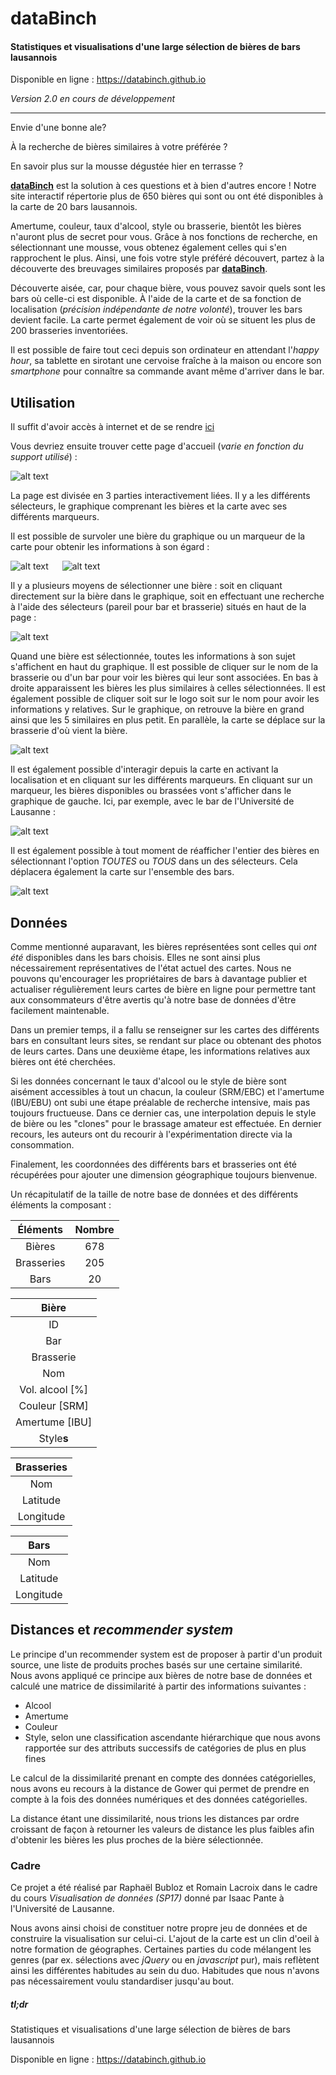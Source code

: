 # **dataBinch**
#### Statistiques et visualisations d'une large sélection de bières de bars lausannois

Disponible en ligne : https://databinch.github.io

*Version 2.0 en cours de développement*
___

Envie d'une bonne ale?

À la recherche de bières similaires à votre préférée ?

En savoir plus sur la mousse dégustée hier en terrasse ?

[**dataBinch**](https://databinch.github.io) est la solution à ces questions et à bien d'autres encore ! Notre site interactif répertorie plus de 650 bières qui sont ou ont été disponibles à la carte de 20 bars lausannois.

Amertume, couleur, taux d'alcool, style ou brasserie, bientôt les bières n'auront plus de secret pour vous. Grâce à nos fonctions de recherche, en sélectionnant une mousse, vous obtenez également celles qui s'en rapprochent le plus. Ainsi, une fois votre style préféré découvert, partez à la découverte des breuvages similaires proposés par [**dataBinch**](https://databinch.github.io).

Découverte aisée, car, pour chaque bière, vous pouvez savoir quels sont les bars où celle-ci est disponible. À l'aide de la carte et de sa fonction de localisation (_précision indépendante de notre volonté_), trouver les bars devient facile. La carte permet également de voir où se situent les plus de 200 brasseries inventoriées.

Il est possible de faire tout ceci depuis son ordinateur en attendant l'_happy hour_, sa tablette en sirotant une cervoise fraîche à la maison ou encore son _smartphone_ pour connaître sa commande avant même d'arriver dans le bar.

## Utilisation
Il suffit d'avoir accès à internet et de se rendre [ici](https://databinch.github.io)

Vous devriez ensuite trouver cette page d'accueil (_varie en fonction du support utilisé_) :

![alt text](/data/img_readme/1_acc.PNG "Page d'acceuil")

La page est divisée en 3 parties interactivement liées. Il y a les différents sélecteurs, le graphique comprenant les bières et la carte avec ses différents marqueurs.

Il est possible de survoler une bière du graphique ou un marqueur de la carte pour obtenir les informations à son égard :

![alt text](/data/img_readme/2_survol.PNG "Tooltip graphique au survol") &emsp; ![alt text](/data/img_readme/2bis_survol.PNG "Tooltip carte au survol")

Il y a plusieurs moyens de sélectionner une bière : soit en cliquant directement sur la bière dans le graphique, soit en effectuant une recherche à l'aide des sélecteurs (pareil pour bar et brasserie) situés en haut de la page :

![alt text](/data/img_readme/3_rech.PNG "Recherche dans le sélecteur")

Quand une bière est sélectionnée, toutes les informations à son sujet s'affichent en haut du graphique. Il est possible de cliquer sur le nom de la brasserie ou d'un bar pour voir les bières qui leur sont associées.
En bas à droite apparaissent les bières les plus similaires à celles sélectionnées. Il est également possible de cliquer soit sur le logo soit sur le nom pour avoir les informations y relatives. Sur le graphique, on retrouve la bière en grand ainsi que les 5 similaires en plus petit. En parallèle, la carte se déplace sur la brasserie d'où vient la bière.

![alt text](/data/img_readme/4_trouve.PNG "Page avec bière sélectionnée")

Il est également possible d'interagir depuis la carte en activant la localisation et en cliquant sur les différents marqueurs. En cliquant sur un marqueur, les bières disponibles ou brassées vont s'afficher dans le graphique de gauche. Ici, par exemple, avec le bar de l'Université de Lausanne :

![alt text](/data/img_readme/5_bar.PNG "Exemple de sélection d'un bar")

Il est également possible à tout moment de réafficher l'entier des bières en sélectionnant l'option _TOUTES_ ou _TOUS_ dans un des sélecteurs. Cela déplacera également la carte sur l'ensemble des bars.

![alt text](/data/img_readme/6_toutes.PNG "Option à choisir pour réinitialiser")

## Données

Comme mentionné auparavant, les bières représentées sont celles qui *ont été* disponibles dans les bars choisis. Elles ne sont ainsi plus nécessairement représentatives de l'état actuel des cartes. Nous ne pouvons qu'encourager les propriétaires de bars à davantage publier et actualiser régulièrement leurs cartes de bière en ligne pour permettre tant aux consommateurs d'être avertis qu'à notre base de données d'être facilement maintenable.

Dans un premier temps, il a fallu se renseigner sur les cartes des différents bars en consultant leurs sites, se rendant sur place ou obtenant des photos de leurs cartes. Dans une deuxième étape, les informations relatives aux bières ont été cherchées.

Si les données concernant le taux d'alcool ou le style de bière sont aisément accessibles à tout un chacun, la couleur (SRM/EBC) et l'amertume (IBU/EBU) ont subi une étape préalable de recherche intensive, mais pas toujours fructueuse. Dans ce dernier cas, une interpolation depuis le style de bière ou les "clones" pour le brassage amateur est effectuée. En dernier recours, les auteurs ont du recourir à l'expérimentation directe via la consommation.

Finalement, les coordonnées des différents bars et brasseries ont été récupérées pour ajouter une dimension géographique toujours bienvenue.

Un récapitulatif de la taille de notre base de données et des différents éléments la composant :

| Éléments | Nombre |
|:--------:|:------:|
|Bières    |678     |
|Brasseries|205     |
|Bars      |20      |

| Bière         |
|:-------------:|
|ID             |
|Bar            |
|Brasserie      |
|Nom            |
|Vol. alcool [%]|
|Couleur [SRM]  |
|Amertume [IBU] |
|Style**s**     |

|Brasseries|
|:--------:|
|Nom       |
|Latitude  |
|Longitude |

|Bars     |
|:-------:|
|Nom      |
|Latitude |
|Longitude|

## Distances et _recommender system_

Le principe d'un recommender system est de proposer à partir d'un produit source, une liste de produits proches basés sur une certaine similarité.
Nous avons appliqué ce principe aux bières de notre base de données et calculé une matrice de dissimilarité à partir des informations suivantes :
- Alcool
- Amertume
- Couleur
- Style, selon une classification ascendante hiérarchique que nous avons rapportée sur des attributs successifs de catégories de plus en plus fines

Le calcul de la dissimilarité prenant en compte des données catégorielles, nous avons eu recours à la distance de Gower qui permet de prendre en compte à la fois des données numériques et des données catégorielles.

La distance étant une dissimilarité, nous trions les distances par ordre croissant de façon à retourner les valeurs de distance les plus faibles afin d'obtenir les bières les plus proches de la bière sélectionnée.

### Cadre
Ce projet a été réalisé par Raphaël Bubloz et Romain Lacroix dans le cadre du cours _Visualisation de données (SP17)_ donné par Isaac Pante à l'Université de Lausanne.

Nous avons ainsi choisi de constituer notre propre jeu de données et de construire la visualisation sur celui-ci. L'ajout de la carte est un clin d'oeil à notre formation de géographes. Certaines parties du code mélangent les genres (par ex. sélections avec _jQuery_ ou en _javascript_ pur), mais reflètent ainsi les différentes habitudes au sein du duo. Habitudes que nous n'avons pas nécessairement voulu standardiser jusqu'au bout.

##### tl;dr
Statistiques et visualisations d'une large sélection de bières de bars lausannois

Disponible en ligne : https://databinch.github.io
